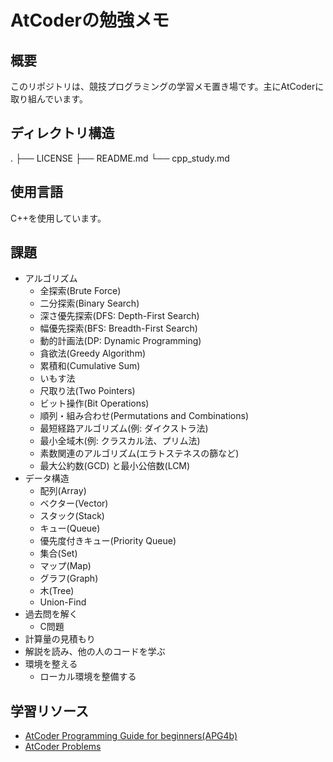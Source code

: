 # AtCoderの勉強メモ

## 概要

このリポジトリは、競技プログラミングの学習メモ置き場です。主にAtCoderに取り組んでいます。

## ディレクトリ構造

.
├── LICENSE
├── README.md
└── cpp_study.md

## 使用言語

C++を使用しています。

## 課題

- アルゴリズム
  - 全探索(Brute Force)
  - 二分探索(Binary Search)
  - 深さ優先探索(DFS: Depth-First Search)
  - 幅優先探索(BFS: Breadth-First Search)
  - 動的計画法(DP: Dynamic Programming)
  - 貪欲法(Greedy Algorithm)
  - 累積和(Cumulative Sum)
  - いもす法
  - 尺取り法(Two Pointers)
  - ビット操作(Bit Operations)
  - 順列・組み合わせ(Permutations and Combinations)
  - 最短経路アルゴリズム(例: ダイクストラ法)
  - 最小全域木(例: クラスカル法、プリム法)
  - 素数関連のアルゴリズム(エラトステネスの篩など)
  - 最大公約数(GCD) と最小公倍数(LCM)
- データ構造
  - 配列(Array)
  - ベクター(Vector)
  - スタック(Stack)
  - キュー(Queue)
  - 優先度付きキュー(Priority Queue)
  - 集合(Set)
  - マップ(Map)
  - グラフ(Graph)
  - 木(Tree)
  - Union-Find
- 過去問を解く
  - C問題
- 計算量の見積もり
- 解説を読み、他の人のコードを学ぶ
- 環境を整える
  - ローカル環境を整備する

## 学習リソース

- [AtCoder Programming Guide for beginners(APG4b)](https://atcoder.jp/contests/APG4b)
- [AtCoder Problems](https://kenkoooo.com/atcoder/#/table/)
